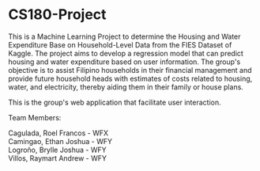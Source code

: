 # CS180-Project
This is a Machine Learning Project to determine the Housing and Water Expenditure Base on Household-Level Data from the FIES Dataset of Kaggle. The project aims to develop a regression model that can predict housing and water expenditure based on user information. The group's objective is to assist Filipino households in their financial management and provide future household heads with estimates of costs related to housing, water, and electricity, thereby aiding them in their family or house plans.

This is the group's web application that facilitate user interaction.

Team Members:

Cagulada, Roel Francos - WFX <br />
Camingao, Ethan Joshua - WFY <br />
Logroño, Brylle Joshua - WFY <br />
Villos, Raymart Andrew - WFY <br />

